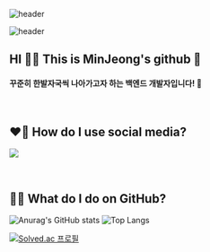 ![header](https://capsule-render.vercel.app/api?type=waving&color=timeGradient&height=150&section=header)

![header](https://capsule-render.vercel.app/api?type=transparent&height=100&text=Welcome!&fontColor=000000&fontSize=40&fontAlign=15&fontAlignY=20)
## HI 👋🏻 This is MinJeong's github 🧐
#### 꾸준히 한발자국씩 나아가고자 하는 백엔드 개발자입니다! 🐜

<!--
**SMJminjeong/SMJminjeong** is a ✨ _special_ ✨ repository because its `README.md` (this file) appears on your GitHub profile.

Here are some ideas to get you started:

- 🔭 I’m currently working on ...
- 🌱 I’m currently learning ...
- 👯 I’m looking to collaborate on ...
- 🤔 I’m looking for help with ...
- 💬 Ask me about ...
- 📫 How to reach me: ...
- 😄 Pronouns: ...
- ⚡ Fun fact: ...
-->

</br>

## ❤️‍🔥 How do I use social media?
<a href="https://code-logg.tistory.com/" target="_blank"><img src="https://img.shields.io/badge/TISTORY-E9568E?style=for-the-badge&logo=Tistory&logoColor=FFFFFF"/></a>
</br>

</br>

## 🧞‍♂️ What do I do on GitHub?

![Anurag's GitHub stats](https://github-readme-stats.vercel.app/api?username=SMJminjeong&show_icons=true&theme=buefy)
![Top Langs](https://github-readme-stats.vercel.app/api/top-langs/?username=anuraghazra&layout=compact)
</br>

[![Solved.ac 프로필](http://mazassumnida.wtf/api/v2/generate_badge?boj=mindong)](https://solved.ac/SMJminjeong)

